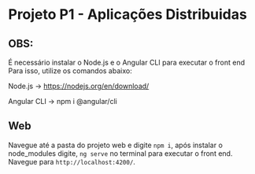 # Projeto P1 - Aplicações Distribuidas

## OBS: 
É necessário instalar o Node.js e o Angular CLI para executar o front end
Para isso, utilize os comandos abaixo:

Node.js -> https://nodejs.org/en/download/

Angular CLI -> npm i @angular/cli 
## Web

Navegue até a pasta do projeto web e digite `npm i`, após instalar o node_modules digite, `ng serve` no terminal para executar o front end. Navegue para `http://localhost:4200/`.
